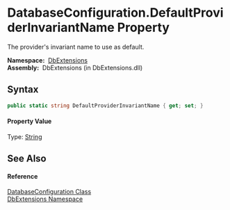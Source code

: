 DatabaseConfiguration.DefaultProviderInvariantName Property
===========================================================
  The provider's invariant name to use as default.

  **Namespace:**  [DbExtensions][1]  
  **Assembly:**  DbExtensions (in DbExtensions.dll)

Syntax
------

```csharp
public static string DefaultProviderInvariantName { get; set; }
```

#### Property Value
Type: [String][2]

See Also
--------

#### Reference
[DatabaseConfiguration Class][3]  
[DbExtensions Namespace][1]  

[1]: ../README.md
[2]: http://msdn.microsoft.com/en-us/library/s1wwdcbf
[3]: README.md